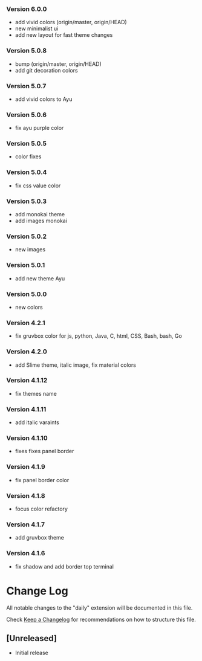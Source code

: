 ### Version 6.0.0
- add vivid colors (origin/master, origin/HEAD)
- new minimalist ui
- add new layout for fast theme changes

### Version 5.0.8
- bump (origin/master, origin/HEAD)
- add git decoration colors

### Version 5.0.7

* add vivid colors to Ayu

### Version 5.0.6

* fix ayu purple color

### Version 5.0.5

* color fixes

### Version 5.0.4

* fix css value color

### Version 5.0.3

* add monokai theme
* add images monokai

### Version 5.0.2

* new images

### Version 5.0.1

* add new theme Ayu

### Version 5.0.0

* new colors

### Version 4.2.1

* fix gruvbox color for js, python, Java, C, html, CSS, Bash, bash, Go

### Version 4.2.0

* add Slime theme, italic image, fix material colors

### Version 4.1.12

* fix themes name

### Version 4.1.11

* add italic varaints

### Version 4.1.10

* fixes fixes panel border

### Version 4.1.9

* fix panel border color

### Version 4.1.8

* focus color refactory

### Version 4.1.7

* add gruvbox theme

### Version 4.1.6

* fix shadow and add border top terminal

# Change Log

All notable changes to the "daily" extension will be documented in this file.

Check [Keep a Changelog](http://keepachangelog.com/) for recommendations on how
to structure this file.

## [Unreleased]

* Initial release
